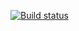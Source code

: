 [![Build status](https://ci.appveyor.com/api/projects/status/b9t33s8w1f3tsdrp?svg=true)](https://ci.appveyor.com/project/DavidDolgov/card-delivery)
